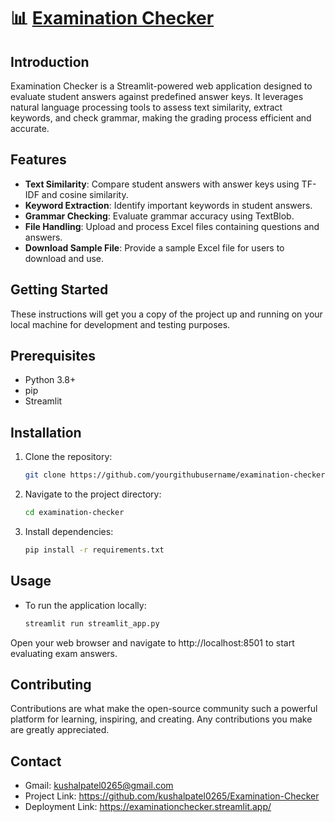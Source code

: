 # 📊 [Examination Checker](https://examinationchecker.streamlit.app/)

## Introduction
Examination Checker is a Streamlit-powered web application designed to evaluate student answers against predefined answer keys. It leverages natural language processing tools to assess text similarity, extract keywords, and check grammar, making the grading process efficient and accurate.

## Features
- **Text Similarity**: Compare student answers with answer keys using TF-IDF and cosine similarity.
- **Keyword Extraction**: Identify important keywords in student answers.
- **Grammar Checking**: Evaluate grammar accuracy using TextBlob.
- **File Handling**: Upload and process Excel files containing questions and answers.
- **Download Sample File**: Provide a sample Excel file for users to download and use.

## Getting Started
These instructions will get you a copy of the project up and running on your local machine for development and testing purposes.

## Prerequisites
- Python 3.8+
- pip
- Streamlit

## Installation
1. Clone the repository:
   ```bash
   git clone https://github.com/yourgithubusername/examination-checker.git
2. Navigate to the project directory:
   ```bash
   cd examination-checker
3. Install dependencies:
   ```bash
   pip install -r requirements.txt

## Usage
- To run the application locally:
  ```bash
  streamlit run streamlit_app.py
Open your web browser and navigate to http://localhost:8501 to start evaluating exam answers.

## Contributing
Contributions are what make the open-source community such a powerful platform for learning, inspiring, and creating. Any contributions you make are greatly appreciated.

## Contact
- Gmail: kushalpatel0265@gmail.com
- Project Link: https://github.com/kushalpatel0265/Examination-Checker
- Deployment Link: https://examinationchecker.streamlit.app/
